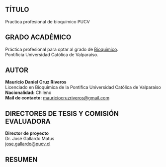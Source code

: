 ## TÍTULO
Practica profesional de bioquímico PUCV 

## GRADO ACADÉMICO
Práctica profesional para optar al grado de [Bioquímico](https://www.pucv.cl/pucv/pregrado/bioquimica).  
Pontificia Universidad Católica de Valparaíso.

## AUTOR
**Mauricio Daniel Cruz Riveros**  
Licenciado en Bioquímica de la Pontifica Universidad Católica de Valparaíso
**Nacionalidad:** Chileno  
**Mail de contacto:** <mauriciocruzriveros@gmail.com>  

## DIRECTORES DE TESIS Y COMISIÓN EVALUADORA

**Director de proyecto**  
Dr. José Gallardo Matus  
<jose.gallardo@pucv.cl>
 

## RESUMEN  
